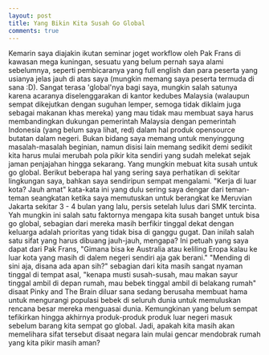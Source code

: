 ```yaml
---
layout: post
title: Yang Bikin Kita Susah Go Global
comments: true
---
```

Kemarin saya diajakin ikutan seminar joget workflow oleh Pak Frans di kawasan mega kuningan, sesuatu yang belum pernah saya alami sebelumnya, seperti pembicaranya yang full english dan para peserta yang usianya jelas jauh di atas saya (mungkin memang saya peserta termuda di sana :D). Sangat terasa 'global'nya bagi saya, mungkin salah satunya karena acaranya diselenggarakan di kantor kedubes Malaysia (walaupun sempat dikejutkan dengan suguhan lemper, semoga tidak diklaim juga sebagai makanan khas mereka) yang mau tidak mau membuat saya harus membandingkan dukungan pemerintah Malaysia dengan pemerintah Indonesia (yang belum saya lihat, red) dalam hal produk opensource butatan dalam negeri. Bukan bidang saya memang untuk menyinggung masalah-masalah beginian, namun disisi lain memang sedikit demi sedikit kita harus mulai merubah pola pikir kita sendiri yang sudah melekat sejak jaman penjajahan hingga sekarang. Yang mungkin mebuat kita susah untuk go global. Berikut beberapa hal yang sering saya perhatikan di sekitar lingkungan saya, bahkan saya sendiripun sempat mengalami. "Kerja di luar kota? Jauh amat" kata-kata ini yang dulu sering saya dengar dari teman-teman seangkatan ketika saya memutuskan untuk berangkat ke Meruvian Jakarta sekitar 3 - 4 bulan yang lalu, persis setelah lulus dari SMK tercinta. Yah mungkin ini salah satu faktornya mengapa kita susah banget untuk bisa go global, sebagian dari mereka masih berfikir tinggal dekat dengan keluarga adalah prioritas yang tidak bisa di ganggu gugat. Dan inilah salah satu sifat yang harus dibuang jauh-jauh, mengapa? Ini petuah yang saya dapat dari Pak Frans, "Gimana bisa ke Australia atau keliling Eropa kalau ke luar kota yang masih di dalem negeri sendiri aja gak berani." "Mending di sini aja, disana ada apan sih?" sebagian dari kita masih sangat nyaman tinggal di tempat asal, "kenapa musti susah-susah, mau makan sayur tinggal ambil di depan rumah, mau bebek tinggal ambil di belakang rumah" disaat Pinky and The Brain diluar sana sedang berusaha membuat hama untuk mengurangi populasi bebek di seluruh dunia untuk memuluskan rencana besar mereka menguasai dunia. Kemungkinan yang belum sempat tefikirkan hingga akhirnya produk-produk produk luar negeri masuk sebelum barang kita sempat go global. Jadi, apakah kita masih akan memelihara sifat tersebut disaat negara lain mulai gencar mendobrak rumah yang kita pikir masih aman?